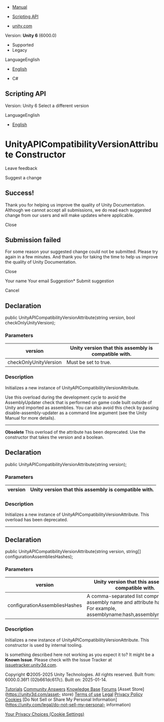 [ ]()

  * [Manual](../Manual/index.html)
  * [Scripting API](../ScriptReference/index.html)

  * [unity.com](https://unity.com/)

Version: **Unity 6** (6000.0)

  * Supported
  * Legacy

LanguageEnglish

  * [English]()

  * C#

[ ](https://docs.unity3d.com)

## Scripting API

Version: Unity 6 Select a different version

LanguageEnglish

  * [English]()

# UnityAPICompatibilityVersionAttribute Constructor

Leave feedback

Suggest a change

## Success!

Thank you for helping us improve the quality of Unity Documentation. Although
we cannot accept all submissions, we do read each suggested change from our
users and will make updates where applicable.

Close

## Submission failed

For some reason your suggested change could not be submitted. Please <a>try
again</a> in a few minutes. And thank you for taking the time to help us
improve the quality of Unity Documentation.

Close

Your name Your email Suggestion* Submit suggestion

Cancel

[ ]()

## Declaration

public UnityAPICompatibilityVersionAttribute(string version, bool
checkOnlyUnityVersion);

### Parameters

version | Unity version that this assembly is compatible with.  
---|---  
checkOnlyUnityVersion | Must be set to true.  
  
### Description

Initializes a new instance of UnityAPICompatibilityVersionAttribute.

Use this overload during the development cycle to avoid the AssemblyUpdater
check that is performed on game code built outside of Unity and imported as
assemblies. You can also avoid this check by passing disable-assembly-updater
as a command line argument (see the Unity Manual for more details).

* * *

**Obsolete** This overload of the attribute has been deprecated. Use the
constructor that takes the version and a boolean.

## Declaration

public UnityAPICompatibilityVersionAttribute(string version);

### Parameters

version | Unity version that this assembly is compatible with.  
---|---  
  
### Description

Initializes a new instance of UnityAPICompatibilityVersionAttribute. This
overload has been deprecated.

* * *

## Declaration

public UnityAPICompatibilityVersionAttribute(string version, string[]
configurationAssembliesHashes);

### Parameters

version | Unity version that this assembly is compatible with.  
---|---  
configurationAssembliesHashes | A comma-separated list comprised of the assembly name and attribute hash pairs. For example, assemblyname:hash,assemblyname:hash.  
  
### Description

Initializes a new instance of UnityAPICompatibilityVersionAttribute. This
constructor is used by internal tooling.

Is something described here not working as you expect it to? It might be a
**Known Issue**. Please check with the Issue Tracker at
[issuetracker.unity3d.com](https://issuetracker.unity3d.com).

Copyright ©2005-2025 Unity Technologies. All rights reserved. Built from:
6000.0.36f1 (02b661dc617c). Built on: 2025-01-14.

[Tutorials](https://unity3d.com/learn) [Community
Answers](https://answers.unity3d.com) [Knowledge
Base](https://support.unity3d.com/hc/en-us)
[Forums](https://forum.unity3d.com) [Asset Store](https://unity3d.com/asset-
store) [Terms of use](https://docs.unity3d.com/Manual/TermsOfUse.html)
[Legal](https://unity.com/legal) [Privacy
Policy](https://unity.com/legal/privacy-policy)
[Cookies](https://unity.com/legal/cookie-policy) [Do Not Sell or Share My
Personal Information](https://unity.com/legal/do-not-sell-my-personal-
information)

[Your Privacy Choices (Cookie Settings)](javascript:void\(0\);)


